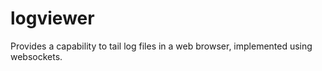 logviewer
=========

Provides a capability to tail log files in a web browser, implemented using websockets.